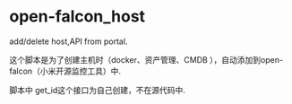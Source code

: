 # open-falcon_host

add/delete host,API from portal.

这个脚本是为了创建主机时（docker、资产管理、CMDB ），自动添加到open-falcon（小米开源监控工具）中.

脚本中 get_id这个接口为自己创建，不在源代码中.

